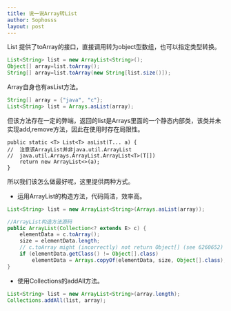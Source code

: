 ```yaml
---
title: 说一说Array转List
author: Sophosss
layout: post
---
```

List 提供了toArray的接口，直接调用转为object型数组，也可以指定类型转换。

```java
List<String> list = new ArrayList<String>();
Object[] array=list.toArray();
String[] array=list.toArray(new String[list.size()]);
```

Array自身也有asList方法。

```java
String[] array = {"java", "c"};
List<String> list = Arrays.asList(array);
```

但该方法存在一定的弊端，返回的list是Arrays里面的一个静态内部类，该类并未实现add,remove方法，因此在使用时存在局限性。

```
public static <T> List<T> asList(T... a) {
//  注意该ArrayList并非java.util.ArrayList
//  java.util.Arrays.ArrayList.ArrayList<T>(T[])
    return new ArrayList<>(a);
}
```

所以我们该怎么做最好呢，这里提供两种方式。

- 运用ArrayList的构造方法，代码简洁，效率高。

```java
List<String> list = new ArrayList<String>(Arrays.asList(array));

//ArrayList构造方法源码
public ArrayList(Collection<? extends E> c) {
    elementData = c.toArray();
    size = elementData.length;
    // c.toArray might (incorrectly) not return Object[] (see 6260652)
    if (elementData.getClass() != Object[].class)
        elementData = Arrays.copyOf(elementData, size, Object[].class);
}
```

- 使用Collections的addAll方法。

```java
List<String> list = new ArrayList<String>(array.length);
Collections.addAll(list, array);
```

